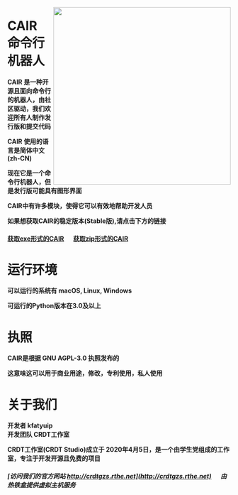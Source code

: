 <p><img src="https://crdtgzs.coding.net/p/file/d/cair/git/raw/master/klogo" width="400" align="right"></p>

# CAIR 命令行机器人

__CAIR 是一种开源且面向命令行的机器人，由社区驱动，我们欢迎所有人制作发行版和提交代码__   

__CAIR 使用的语言是简体中文(zh-CN)__  

__现在它是一个命令行机器人，但是发行版可能具有图形界面__  

__CAIR中有许多模块，使得它可以有效地帮助开发人员__  

__如果想获取CAIR的稳定版本(Stable版),请点击下方的链接__  

#### [获取exe形式的CAIR](https://crdtgzs.coding.net/p/file/d/cair/git/raw/master/cair.exe) &emsp; [获取zip形式的CAIR](https://crdtgzs.coding.net/p/file/d/cair/git/raw/master/cair.zip)

# 运行环境

__可以运行的系统有 macOS, Linux, Windows__  

__可运行的Python版本在3.0及以上__  

# 执照  

__CAIR是根据 GNU AGPL-3.0 执照发布的__  

__这意味这可以用于商业用途，修改，专利使用，私人使用__  

# 关于我们

__开发者 kfatyuip__  
__开发团队 CRDT工作室__

__CRDT工作室(CRDT Studio)成立于 2020年4月5日，是一个由学生党组成的工作室，专注于开发开源且免费的项目__  
##### [访问我们的官方网站 http://crdtgzs.rthe.net](http://crdtgzs.rthe.net) &emsp; 由热铁盒提供虚拟主机服务
